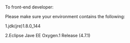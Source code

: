 To front-end developer:

Please make sure your environment contains the following:

1.jdk(jre)1.8.0_144

2.Eclipse Jave EE Oxygen.1 Release (4.7.1)
